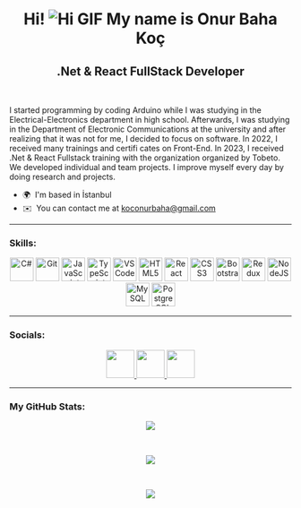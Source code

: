<div align="center">
  <h1>Hi! <img src="https://user-images.githubusercontent.com/18350557/176309783-0785949b-9127-417c-8b55-ab5a4333674e.gif" alt="Hi GIF" /> My name is Onur Baha Koç</h1>
</div>

<h2 align="center">.Net & React FullStack Developer</h2>
<br>

I started programming by coding Arduino while I was studying in the Electrical-Electronics department in high school. Afterwards, I was studying in the Department of Electronic Communications at the university and after realizing that it was not for me, I decided to focus on software. In 2022, I received many trainings and certifi cates on Front-End. In 2023, I received .Net & React Fullstack training with the organization organized by Tobeto. We developed individual and team projects. I improve myself every day by doing research and projects.

* 🌍  I'm based in İstanbul
* ✉️  You can contact me at [koconurbaha@gmail.com](mailto:koconurbaha@gmail.com)

<hr>

### Skills:


<p align="center">
  <a href="https://docs.microsoft.com/en-us/dotnet/csharp/" target="_blank" rel="noreferrer"><img src="https://raw.githubusercontent.com/danielcranney/readme-generator/main/public/icons/skills/csharp-colored.svg" width="42" height="42" alt="C#" /></a>
  <a href="https://git-scm.com/" target="_blank" rel="noreferrer"><img src="https://raw.githubusercontent.com/danielcranney/readme-generator/main/public/icons/skills/git-colored.svg" width="42" height="42" alt="Git" /></a>
  <a href="https://developer.mozilla.org/en-US/docs/Web/JavaScript" target="_blank" rel="noreferrer"><img src="https://raw.githubusercontent.com/danielcranney/readme-generator/main/public/icons/skills/javascript-colored.svg" width="42" height="42" alt="JavaScript" /></a>
  <a href="https://www.typescriptlang.org/" target="_blank" rel="noreferrer"><img src="https://raw.githubusercontent.com/danielcranney/readme-generator/main/public/icons/skills/typescript-colored.svg" width="42" height="42" alt="TypeScript" /></a>
  <a href="https://code.visualstudio.com/" target="_blank" rel="noreferrer"><img src="https://raw.githubusercontent.com/danielcranney/readme-generator/main/public/icons/skills/visualstudiocode.svg" width="42" height="42" alt="VS Code" /></a>
  <a href="https://developer.mozilla.org/en-US/docs/Glossary/HTML5" target="_blank" rel="noreferrer"><img src="https://raw.githubusercontent.com/danielcranney/readme-generator/main/public/icons/skills/html5-colored.svg" width="42" height="42" alt="HTML5" /></a>
  <a href="https://reactjs.org/" target="_blank" rel="noreferrer"><img src="https://raw.githubusercontent.com/danielcranney/readme-generator/main/public/icons/skills/react-colored.svg" width="42" height="42" alt="React" /></a>
  <a href="https://www.w3.org/TR/CSS/#css" target="_blank" rel="noreferrer"><img src="https://raw.githubusercontent.com/danielcranney/readme-generator/main/public/icons/skills/css3-colored.svg" width="42" height="42" alt="CSS3" /></a>
  <a href="https://getbootstrap.com/" target="_blank" rel="noreferrer"><img src="https://raw.githubusercontent.com/danielcranney/readme-generator/main/public/icons/skills/bootstrap-colored.svg" width="42" height="42" alt="Bootstrap" /></a>
  <a href="https://redux.js.org/" target="_blank" rel="noreferrer"><img src="https://raw.githubusercontent.com/danielcranney/readme-generator/main/public/icons/skills/redux-colored.svg" width="42" height="42" alt="Redux" /></a>
  <a href="https://nodejs.org/en/" target="_blank" rel="noreferrer"><img src="https://raw.githubusercontent.com/danielcranney/readme-generator/main/public/icons/skills/nodejs-colored.svg" width="42" height="42" alt="NodeJS" /></a>
  <a href="https://www.mysql.com/" target="_blank" rel="noreferrer"><img src="https://raw.githubusercontent.com/danielcranney/readme-generator/main/public/icons/skills/mysql-colored.svg" width="42" height="42" alt="MySQL" /></a>
  <a href="https://www.postgresql.org/" target="_blank" rel="noreferrer"><img src="https://raw.githubusercontent.com/danielcranney/readme-generator/main/public/icons/skills/postgresql-colored.svg" width="42" height="42" alt="PostgreSQL" /></a>
</p>

<hr>


### Socials:

<p align="center"> <a href="https://discord.com/users/onurbahakoc" target="_blank" rel="noreferrer"> <picture> <source media="(prefers-color-scheme: dark)" srcset="https://raw.githubusercontent.com/danielcranney/readme-generator/main/public/icons/socials/discord-dark.svg" /> <source media="(prefers-color-scheme: light)" srcset="https://raw.githubusercontent.com/danielcranney/readme-generator/main/public/icons/socials/discord.svg" /> <img src="https://raw.githubusercontent.com/danielcranney/readme-generator/main/public/icons/socials/discord.svg" width="50" height="50" /> </picture> </a> <a href="http://www.instagram.com/bahaonur" target="_blank" rel="noreferrer"> <picture> <source media="(prefers-color-scheme: dark)" srcset="https://raw.githubusercontent.com/danielcranney/readme-generator/main/public/icons/socials/instagram-dark.svg" /> <source media="(prefers-color-scheme: light)" srcset="https://raw.githubusercontent.com/danielcranney/readme-generator/main/public/icons/socials/instagram.svg" /> <img src="https://raw.githubusercontent.com/danielcranney/readme-generator/main/public/icons/socials/instagram.svg" width="50" height="50" /> </picture> </a> <a href="https://www.linkedin.com/in/onurbahakoc" target="_blank" rel="noreferrer"> <picture> <source media="(prefers-color-scheme: dark)" srcset="https://raw.githubusercontent.com/danielcranney/readme-generator/main/public/icons/socials/linkedin-dark.svg" /> <source media="(prefers-color-scheme: light)" srcset="https://raw.githubusercontent.com/danielcranney/readme-generator/main/public/icons/socials/linkedin.svg" /> <img src="https://raw.githubusercontent.com/danielcranney/readme-generator/main/public/icons/socials/linkedin.svg" width="50" height="50" /> </picture> </a></p>

<hr>

### My GitHub Stats:

<p align="center">
<a href="http://www.github.com/OnurBaha" ><img src="https://github-readme-streak-stats.herokuapp.com/?user=OnurBaha&stroke=ffffff&background=1c1917&ring=0891b2&fire=0891b2&currStreakNum=ffffff&currStreakLabel=0891b2&sideNums=ffffff&sideLabels=ffffff&dates=ffffff&hide_border=true" /></a>
</p>
<br/>

<p align="center">
    <a href="http://www.github.com/OnurBaha">
    <img src="https://github-readme-stats.vercel.app/api?username=OnurBaha&show_icons=true&hide_border=true&bg_color=1c1917&title_color=0891b2&text_color=ffffff&icon_color=0891b2" />
  </a>
</p>

<br/>
<p align="center">
  <a href="https://github.com/OnurBaha">
    <img src="https://github-readme-stats.vercel.app/api/top-langs/?username=onurbaha&layout=pie&bg_color=1c1917&title_color=0891b2&text_color=ffffff&border_color=ffffff&hide_border=true" />
  </a>


</p>

